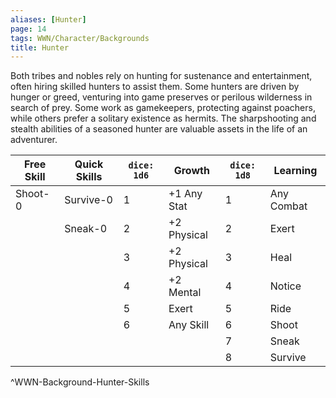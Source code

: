 ```yaml
---
aliases: [Hunter]
page: 14
tags: WWN/Character/Backgrounds
title: Hunter
---
```


  
Both tribes and nobles rely on hunting for sustenance and entertainment, often hiring skilled hunters to assist them. Some hunters are driven by hunger or greed, venturing into game preserves or perilous wilderness in search of prey. Some work as gamekeepers, protecting against poachers, while others prefer a solitary existence as hermits. The sharpshooting and stealth abilities of a seasoned hunter are valuable assets in the life of an adventurer.

| Free Skill | Quick Skills | `dice: 1d6` | Growth      | `dice: 1d8` | Learning   |
|------------|--------------|-------------|-------------|-------------|------------|
| Shoot-0    | Survive-0    | 1           | +1 Any Stat | 1           | Any Combat |
|            | Sneak-0      | 2           | +2 Physical | 2           | Exert      |
|            |              | 3           | +2 Physical | 3           | Heal       |
|            |              | 4           | +2 Mental   | 4           | Notice     |
|            |              | 5           | Exert       | 5           | Ride       |
|            |              | 6           | Any Skill   | 6           | Shoot      |
|            |              |             |             | 7           | Sneak      |
|            |              |             |             | 8           | Survive    |
^WWN-Background-Hunter-Skills
